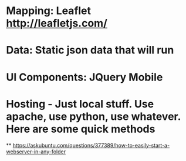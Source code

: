 # Mapping: Leaflet http://leafletjs.com/
# Data: Static json data that will run

# UI Components: JQuery Mobile

# Hosting - Just local stuff.  Use apache, use python, use whatever.  Here are some quick methods
** https://askubuntu.com/questions/377389/how-to-easily-start-a-webserver-in-any-folder
